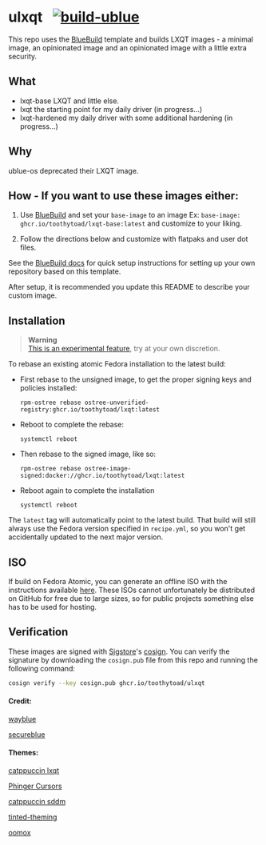# ulxqt &nbsp; [![build-ublue](https://github.com/toothytoad/ulxqt/actions/workflows/build.yml/badge.svg)](https://github.com/toothytoad/ulxqt/actions/workflows/build.yml)

This repo uses the [BlueBuild](https://blue-build.org/) template and builds LXQT images - a minimal image, an opinionated image and an opinionated image with a little extra security.


## What

 - lxqt-base LXQT and little else.
 - lxqt the starting point for my daily driver (in progress...)
 - lxqt-hardened my daily driver with some additional hardening (in progress...) 


## Why

ublue-os deprecated their LXQT image.


## How - If you want to use these images either:

1. Use [BlueBuild](https://blue-build.org/how-to/setup/) and set your `base-image` to an image Ex: ```base-image: ghcr.io/toothytoad/lxqt-base:latest``` and customize to your liking.

2. Follow the directions below and customize with flatpaks and user dot files.



See the [BlueBuild docs](https://blue-build.org/how-to/setup/) for quick setup instructions for setting up your own repository based on this template.

After setup, it is recommended you update this README to describe your custom image.

## Installation

> **Warning**  
> [This is an experimental feature](https://www.fedoraproject.org/wiki/Changes/OstreeNativeContainerStable), try at your own discretion.

To rebase an existing atomic Fedora installation to the latest build:

- First rebase to the unsigned image, to get the proper signing keys and policies installed:
  ```
  rpm-ostree rebase ostree-unverified-registry:ghcr.io/toothytoad/lxqt:latest
  ```
- Reboot to complete the rebase:
  ```
  systemctl reboot
  ```
- Then rebase to the signed image, like so:
  ```
  rpm-ostree rebase ostree-image-signed:docker://ghcr.io/toothytoad/lxqt:latest
  ```
- Reboot again to complete the installation
  ```
  systemctl reboot
  ```

The `latest` tag will automatically point to the latest build. That build will still always use the Fedora version specified in `recipe.yml`, so you won't get accidentally updated to the next major version.

## ISO

If build on Fedora Atomic, you can generate an offline ISO with the instructions available [here](https://blue-build.org/learn/universal-blue/#fresh-install-from-an-iso). These ISOs cannot unfortunately be distributed on GitHub for free due to large sizes, so for public projects something else has to be used for hosting.

## Verification

These images are signed with [Sigstore](https://www.sigstore.dev/)'s [cosign](https://github.com/sigstore/cosign). You can verify the signature by downloading the `cosign.pub` file from this repo and running the following command:

```bash
cosign verify --key cosign.pub ghcr.io/toothytoad/ulxqt
```


#### Credit:

[wayblue](https://github.com/wayblueorg/wayblue) 

[secureblue](https://github.com/secureblue/secureblue)

#### Themes:

[catppuccin lxqt](https://github.com/catppuccin/lxqt)

[Phinger Cursors](https://github.com/phisch/phinger-cursors)

[catppuccin sddm](https://github.com/catppuccin/sddm)

[tinted-theming](https://github.com/tinted-theming/schemes)

[oomox](https://github.com/themix-project/oomox/)

